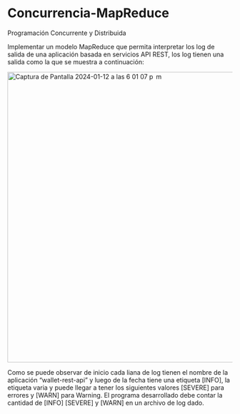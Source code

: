 # Concurrencia-MapReduce
Programación Concurrente y Distribuida


Implementar un modelo MapReduce que permita interpretar los log de salida de una aplicación
basada en servicios API REST, los log tienen una salida como la que se muestra a continuación:

<img width="651" alt="Captura de Pantalla 2024-01-12 a las 6 01 07 p  m" src="https://github.com/natifmU/Concurrencia-MapReduce/assets/150955864/2c9282a5-7ffc-4b03-a000-4a67ebb1db84">

Como se puede observar de inicio cada liana de log tienen el nombre de la aplicación
“wallet-rest-api” y luego de la fecha tiene una etiqueta [INFO], la etiqueta varia y puede llegar
a tener los siguientes valores [SEVERE] para errores y [WARN] para Warning.
El programa desarrollado debe contar la cantidad de [INFO] [SEVERE] y [WARN] en un archivo
de log dado.


